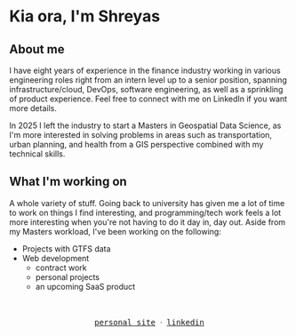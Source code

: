 # Kia ora, I'm Shreyas

## About me

I have eight years of experience in the finance industry working in various engineering roles right from an intern level up to a senior position, spanning infrastructure/cloud, DevOps, software engineering, as well as a sprinkling of product experience. Feel free to connect with me on LinkedIn if you want more details.

In 2025 I left the industry to start a Masters in Geospatial Data Science, as I'm more interested in solving problems in areas such as transportation, urban planning, and health from a GIS perspective combined with my technical skills.

## What I'm working on

A whole variety of stuff. Going back to university has given me a lot of time to work on things I find interesting, and programming/tech work feels a lot more interesting when you're not having to do it day in, day out. Aside from my Masters workload, I've been working on the following:

- Projects with GTFS data
- Web development
  - contract work
  - personal projects
  - an upcoming SaaS product

<p align="center">
  <br>
  <br>
  <samp>
    <a href="https://rama.nz">personal site</a> ᐧ
    <a href="https://www.linkedin.com/in/shreyasrama">linkedin</a>
  </samp>
</p>
